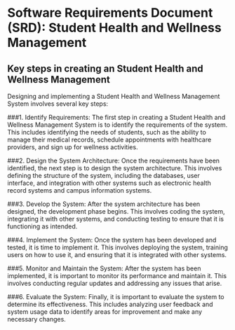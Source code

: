 # Software Requirements Document (SRD): Student Health and Wellness Management 

## Key steps in creating an Student Health and Wellness Management 

Designing and implementing a Student Health and Wellness Management System involves several key steps:

###1. Identify Requirements: 
The first step in creating a Student Health and Wellness Management System is to identify the requirements of the system. This includes identifying the needs of students, such as the ability to manage their medical records, schedule appointments with healthcare providers, and sign up for wellness activities.

###2. Design the System Architecture: 
Once the requirements have been identified, the next step is to design the system architecture. This involves defining the structure of the system, including the databases, user interface, and integration with other systems such as electronic health record systems and campus information systems.

###3. Develop the System: 
After the system architecture has been designed, the development phase begins. This involves coding the system, integrating it with other systems, and conducting testing to ensure that it is functioning as intended.

###4. Implement the System: 
Once the system has been developed and tested, it is time to implement it. This involves deploying the system, training users on how to use it, and ensuring that it is integrated with other systems.

###5. Monitor and Maintain the System: 
After the system has been implemented, it is important to monitor its performance and maintain it. This involves conducting regular updates and addressing any issues that arise.

###6. Evaluate the System: 
Finally, it is important to evaluate the system to determine its effectiveness. This includes analyzing user feedback and system usage data to identify areas for improvement and make any necessary changes.



